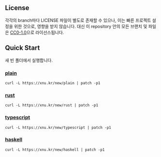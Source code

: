 ## License
각각의 branch마다 LICENSE 파일이 별도로 존재할 수 있으나, 이는 빠른 프로젝트
설정을 위한 것으로, 영향을 받지 않습니다. 대신 이 repository 안의 모든 브랜치
및 파일은 [CC0-1.0](/LICENSE)으로 라이선스됩니다.

## Quick Start
새 빈 폴더에서 실행합니다.
### [plain](https://github.com/xnuk/new/tree/plain)
```
curl -L https://xnu.kr/new/plain | patch -p1
```

### [rust](https://github.com/xnuk/new/tree/rust)
```
curl -L https://xnu.kr/new/rust | patch -p1
```

### [typescript](https://github.com/xnuk/new/tree/typescript)
```
curl -L https://xnu.kr/new/typescript | patch -p1
```

### [haskell](https://github.com/xnuk/new/tree/haskell)
```
curl -L https://xnu.kr/new/haskell | patch -p1
```
